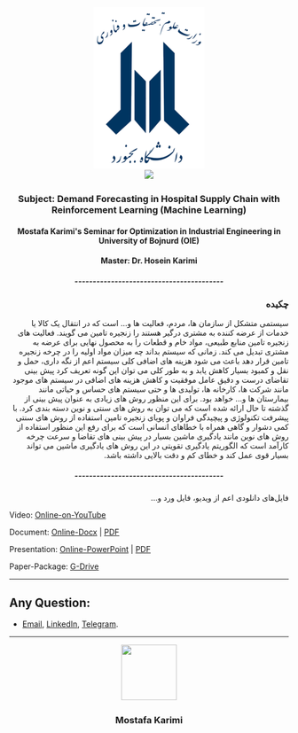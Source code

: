 <p align="center">
  <a href="https://ub.ac.ir/" target="_blank">
    <img src="https://github.com/MKarimi21/University-of-Bojnurd/blob/master/BACKEND/IMG/University_of_Bojnord_logo.png" alt="University of Bojnurd" width="200" height="291">
  </a>
  </br>
  <a href="https://github.com/MKarimi21/University-of-Bojnurd/blob/master/LICENSE" target="_blank"><img src="https://img.shields.io/badge/Licence-MIT-blue" target="_blank"></a>
</p>

<h3 align="center">Subject: Demand Forecasting in Hospital Supply Chain with Reinforcement Learning (Machine Learning) </h3> 

<h4 align="center"> Mostafa Karimi's Seminar for Optimization in Industrial Engineering in University of Bojnurd (OIE)</h4>


<h4 align="center">Master: Dr. Hosein Karimi </h4>


<h5 align="center"> ----------------------------------------- </h5>

<h3 dir="rtl">چکیده</h3>


<p dir="rtl">
سیستمی متشکل از سازمان ها، مردم، فعالیت ها و... است که در انتقال یک کالا یا خدمات از عرضه کننده به مشتری درگیر هستند را زنجیره تامین  می گویند. فعالیت های زنجیره تامین منابع طبیعی، مواد خام و قطعات را به محصول نهایی برای عرضه به مشتری تبدیل می کند. زمانی که سیستم بداند چه میزان مواد اولیه را در چرخه زنجیره تامین قرار دهد باعث می شود هزینه های اضافی کلی سیستم اعم از نگه داری، حمل و نقل و کمبود بسیار کاهش یابد و به طور کلی می توان این گونه تعریف کرد پیش بینی تقاضای درست و دقیق عامل موفقیت و کاهش هزینه های اضافی در سیستم های موجود مانند شرکت ها، کارخانه ها، تولیدی ها و حتی سیستم های حساس و حیاتی مانند بیمارستان ها و... خواهد بود. برای این منظور روش های زیادی به عنوان پیش بینی از گذشته تا حال ارائه شده است که می توان به روش های سنتی و نوین دسته بندی کرد. با پیشرفت تکنولوژی و پیچیدگی فراوان و پویای زنجیره تامین استفاده از روش های سنتی کمی دشوار و گاهی همراه با خطاهای انسانی است که برای رفع این منظور استفاده از روش های نوین مانند یادگیری ماشین  بسیار در پیش بینی های تقاضا و سرعت چرخه کارآمد است که الگوریتم یادگیری تقویتی  در این روش های یادگیری ماشین می تواند بسیار قوی  عمل کند و خطای کم و دقت بالایی داشته باشد.
</p>




<h5 align="center"> ----------------------------------------- </h5>


<p dir="rtl">
فایل‌های دانلودی اعم از ویدیو، فایل ورد و...
</p>


Video: [Online-on-YouTube](https://youtu.be/eUqzz5TzGc8)

Document: [Online-Docx](https://drive.google.com/file/d/1aS1scoIP5XmQ25JohL5CSAyAlQq81uWE/view?usp=sharing) | [PDF](https://drive.google.com/file/d/1DZaECZX_0RoNEJWy0QvCIEsm2zHpOb4X/view?usp=sharing) 


Presentation: [Online-PowerPoint](https://drive.google.com/file/d/1OYFVSFY--OV3IeuQvDvnGAfPtOMae64W/view?usp=sharing) | [PDF](https://drive.google.com/file/d/1DiDSax8BvGLX-y_kbcxdQckiAFoM4fg1/view?usp=sharing)


Paper-Package: [G-Drive](https://drive.google.com/drive/folders/1gAyuEN-DbylSpsPUdKsawimUd-w2MstR?usp=sharing)





---
## Any Question:
- [Email](mailto:mkarimi21@hotmail.com), [LinkedIn](https://www.linkedin.com/in/mkarimi21/), [Telegram](https://telegram.me/mkarimi21). 


-----


<p align="center">
  <a href="https://mr-karimi.ir/">
    <img src='https://avataaars.io/?avatarStyle=Circle&topType=ShortHairShortWaved&accessoriesType=Prescription02&hairColor=Black&facialHairType=BeardLight&facialHairColor=Black&clotheType=Hoodie&clotheColor=Black&eyeType=Wink&eyebrowType=Default&mouthType=Smile&skinColor=Light' width="100" height="100">
  </a>
</p>
<h3 align="center">Mostafa Karimi</h3>

            
